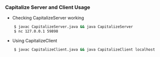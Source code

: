 ### Capitalize Server and Client Usage

* Checking CapitalizeServer working
```bash
	$ javac CapitalizeServer.java && java CapitalizeServer
	$ nc 127.0.0.1 59898
```

* Using CapitalizeClient

```bash
	$ javac CapitalizeClient.java && java CapitalizeClient localhost
```
